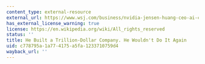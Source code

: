 ```yaml
---
content_type: external-resource
external_url: https://www.wsj.com/business/nvidia-jensen-huang-ceo-ai-chips-89d305de?st=WeVboK&reflink=desktopwebshare_permalink
has_external_license_warning: true
license: https://en.wikipedia.org/wiki/All_rights_reserved
status: ''
title: He Built a Trillion-Dollar Company. He Wouldn't Do It Again
uid: c778795a-1a77-4175-a5fa-1233710759d4
wayback_url: ''
---
```

